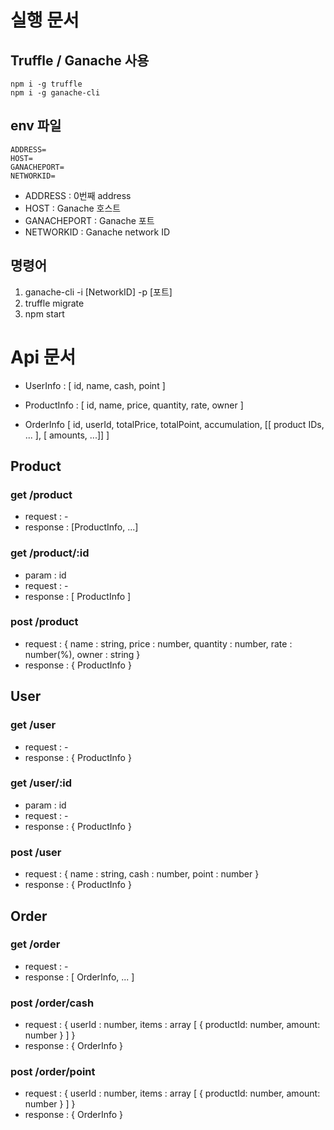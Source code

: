 # 실행 문서
## Truffle / Ganache 사용

```
npm i -g truffle
npm i -g ganache-cli
```

## env 파일

```
ADDRESS=
HOST=
GANACHEPORT=
NETWORKID=
```
- ADDRESS : 0번째 address
- HOST : Ganache 호스트
- GANACHEPORT : Ganache 포트
- NETWORKID : Ganache network ID

## 명령어

1. ganache-cli -i [NetworkID] -p [포트]
2. truffle migrate
3. npm start

# Api 문서

- UserInfo : [ id, name, cash, point ]

- ProductInfo : [ id, name, price, quantity, rate, owner ]

- OrderInfo [ id, userId, totalPrice, totalPoint, accumulation, [[ product IDs, ... ], [ amounts, ...]] ]

## Product

### get     /product
- request : -
- response : [ProductInfo, ...]

### get     /product/:id
- param : id
- request : -
- response : [ ProductInfo ]

### post    /product
- request :
{
    name : string,
    price : number,
    quantity : number,
    rate : number(%),
    owner : string
}
- response : { ProductInfo }

## User

### get     /user
- request : -
- response : { ProductInfo }

### get     /user/:id
- param : id
- request : -
- response : { ProductInfo }

### post    /user
- request :
{
    name : string,
    cash : number,
    point : number
}
- response : { ProductInfo }

## Order

### get     /order
- request : -
- response : [ OrderInfo, ... ]

### post    /order/cash
- request :
{
    userId : number,
    items : array
    [
        {
            productId: number,
            amount: number
        }
    ]
}
- response : { OrderInfo }

### post    /order/point
- request :
{
    userId : number,
    items : array
    [
        {
            productId: number,
            amount: number
        }
    ]
}
- response : { OrderInfo }
